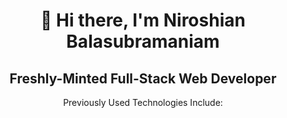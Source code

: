 <h1 align="center">👋 Hi there, I'm Niroshian Balasubramaniam  </h1>

<h2 align="center" size="15px"> Freshly-Minted Full-Stack Web Developer </h2>

<p align="center">Previously Used Technologies Include:</p>
<!--
**niroshian-b/niroshian-b** is a ✨ _special_ ✨ repository because its `README.md` (this file) appears on your GitHub profile.


p {
font-size: 15px;
}
Here are some ideas to get you started:

- 🔭 I’m currently working on ...
- 🌱 I’m currently learning ...
- 👯 I’m looking to collaborate on ...
- 🤔 I’m looking for help with ...
- 💬 Ask me about ...
- 📫 How to reach me: ...
- 😄 Pronouns: ...
- ⚡ Fun fact: ...
-->
